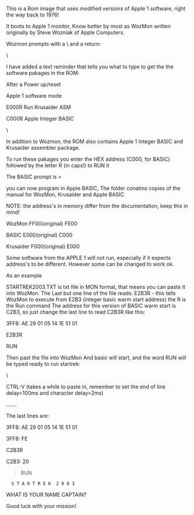 This is a Rom image that uses modified versions of Apple 1 software, right the way back to 1976!

It boots to Apple 1 monitor, Know better by most as WozMon written originally by Steve Wozniak
of Apple Computers.

Wozmon prompts with a \ and a return:

\

I have added a text reminder that tells you what to type to get the the software pakages in the ROM:


After a Power up/reset


Apple 1 software mode

E000R Run Krusaider ASM

C000R Apple Integer BASIC

\


In addition to Wozmon, the ROM also contains Apple 1 Integer BASIC and Krusaider assembler package.

To run these pakages you enter the HEX address (C000, for BASIC) followed by the letter R (in caps!) to RUN it

The BASIC prompt is >


you can now program in Apple BASIC, The folder conatins copies of the manual for WozMon, Krusaider and Apple BASIC

NOTE: the address's in memory differ from the documentation, keep this in mind!
        
  WozMon  FF00(original)  FE00
  
  BASIC    E000(original)  C000
  
  Krusaider  F000(original)  E000
  

  Some software from the APPLE 1 will not run, especially if it expects address's to be different. However some can be changed to work ok.
  

  As an example
  
  STARTREK2003.TXT is txt file in MON format, that means you can paste it into WozMon. The Last but one line of the file reads:
  E2B3R - this tells WozMon to execute from E2B3 (integer basic warm start address) the R is the Run command
  The address for this version of BASIC warm start is C2B3, so just change the last line to read C2B3R
  like this:
  
3FF8: AE 29 01 05 14 1E 51 01

E2B3R


RUN


Then past the file into WozMon And basic will start, and the word RUN will be typed ready to run startrek:

\

CTRL-V (takes a while to paste in, remember to set the end of line delay=100ms and character delay=2ms)

.......

The last lines are:

3FF8: AE 29 01 05 14 1E 51 01   

3FF8: FE        

C2B3R     

C2B3: 20  

>                                                                               
                                                                                
>RUN                                                                            
                                                                                
                                                                                
      S T A R T R E K  2 0 0 3                                                  
                                                                                
                                                                                
                                                                                
                                                                                
WHAT IS YOUR NAME CAPTAIN?


Good luck with your mission!

